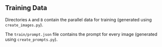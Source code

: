 ## Training Data

Directories `A` and `B` contain the parallel data for training (generated using `create_images.py`).

The `train/prompt.json` file contains the prompt for every image (generated using `create_prompts.py`).